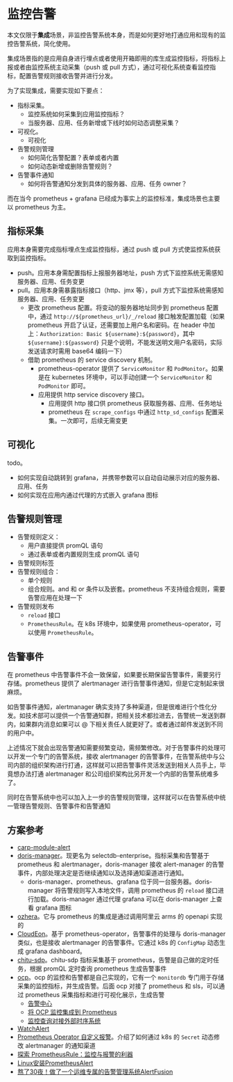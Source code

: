 # 监控告警

本文仅限于**集成**场景，非监控告警系统本身，而是如何更好地打通应用和现有的监控告警系统，简化使用。

集成场景指的是应用自身进行埋点或者使用开箱即用的库生成监控指标，将指标上报或者由监控系统主动采集（push 或 pull 方式），通过可视化系统查看监控指标，配置告警规则接收告警并进行分发。

为了实现集成，需要实现如下要点：

* 指标采集。
  * 监控系统如何采集到应用监控指标？
  * 当服务器、应用、任务新增或下线时如何动态调整采集？
* 可视化。
  * 可视化
* 告警规则管理
  * 如何简化告警配置？表单或者内置
  * 如何动态新增或删除告警规则？
* 告警事件通知
  * 如何将告警通知分发到具体的服务器、应用、任务 owner？

而在当今 prometheus + grafana 已经成为事实上的监控标准，集成场景也主要以 prometheus 为主。

## 指标采集

应用本身需要完成指标埋点生成监控指标，通过 push 或 pull 方式使监控系统获取到监控指标。

* push。应用本身需配置指标上报服务器地址，push 方式下监控系统无需感知服务器、应用、任务变更
* pull。应用本身需暴露指标接口（http、jmx 等），pull 方式下监控系统需感知服务器、应用、任务变更
  * 更改 prometheus 配置。将变动的服务器地址同步到 prometheus 配置中，通过 `http://${prometheus_url}/_/reload` 接口触发配置加载（如果 prometheus 开启了认证，还需要加上用户名和密码。在 header 中加上：`Authorization: Basic ${username}:${password}`，其中 `${username}:${password}` 只是个说明，不能发送明文用户名密码，实际发送请求时需用 base64 编码一下）
  * 借助 prometheus 的 service discovery 机制。
    * prometheus-operator 提供了 `ServiceMonitor` 和 `PodMonitor`。如果是在 kubernetes 环境中，可以手动创建一个  `ServiceMonitor` 和 `PodMonitor` 即可。
    * 应用提供 http service discovery 接口。
      * 应用提供 http 接口供 prometheus 获取服务器、应用、任务地址
      * prometheus 在 `scrape_configs` 中通过 `http_sd_configs` 配置采集。一次即可，后续无需变更

## 可视化

todo。

* 如何实现自动跳转到 grafana，并携带参数可以自动自动展示对应的服务器、应用、任务
* 如何实现在应用内通过代理的方式嵌入 grafana 图标

## 告警规则管理

* 告警规则定义：
  * 用户直接提供 promQL 语句
  * 通过表单或者内置规则生成 promQL 语句
* 告警规则标签
* 告警规则组合：
  * 单个规则
  * 组合规则。and 和 or 条件以及嵌套。prometheus 不支持组合规则，需要告警应用在处理一下
* 告警规则发布
  * `reload` 接口
  * `PrometheusRule`。在 k8s 环境中，如果使用 prometheus-operator，可以使用 `PrometheusRule`。

## 告警事件

在 prometheus 中告警事件不会一致保留，如果要长期保留告警事件，需要另行存储。prometheus 提供了 alertmanager 进行告警事件通知，但是它定制起来很麻烦。

如告警事件通知，alertmanager 确实支持了多种渠道，但是很难进行个性化分发。如技术部可以提供一个告警通知群，把相关技术都拉进去，告警统一发送到群内，如果群内消息如果可以 @ 下相关责任人就更好了。或者通过邮件发送到不同的用户中。

上述情况下就会出现告警通知需要频繁变动，需频繁修改。对于告警事件的处理可以开发一个专门的告警系统，接收 alertmanager 的告警事件，在告警系统中与公司内部的组织架构进行打通，这样就可以把告警事件灵活发送到相关人员手上，毕竟想办法打通 alertmanager 和公司组织架构比另开发一个内部的告警系统难多了。

同时在告警系统中也可以加入上一步的告警规则管理，这样就可以在告警系统中统一管理告警规则、告警事件和告警通知

## 方案参考

* [carp-module-alert](https://github.com/flowerfine/carp/tree/dev/carp-modules/carp-module-alert)
* [doris-manager](https://docs.selectdb.com/docs/enterprise/management-guide/what-is-doris-manager)。现更名为 selectdb-enterprise。指标采集和告警基于 prometheus 和 alertmanager，doris-manager 接收 alert-manager 的告警事件，内部处理决定是否继续通知以及选择通知渠道进行通知。
  * doris-manager、prometheus、grafana 位于同一台服务器。doris-manager 将告警规则写入本地文件，调用 prometheus 的 `reload` 接口进行加载。doris-manager 通过代理 grafana 可以在 doris-manager 上查看 grafana 图标
* [ozhera](https://github.com/apache/ozhera)。它与 prometheus 的集成是通过调用阿里云 arms 的 openapi 实现的
* [CloudEon](https://github.com/dromara/CloudEon)。基于 prometheus-operator，告警事件的处理与 doris-manager 类似，也是接收 alertmanager 的告警事件。它通过 k8s 的 `ConfigMap` 动态生成 grafana dashboard。
* [chitu-sdp](https://github.com/lwx351612/chitu-sdp)。chitu-sdp 指标采集基于 prometheus，告警是自己做的定时任务，根据 promQL 定时查询 prometheus 生成告警事件
* [ocp](https://www.oceanbase.com/docs/ocp)。ocp 的监控和告警都是自己实现的，它有一个 `monitordb` 专门用于存储采集的监控指标，并生成告警。后面 ocp 对接了 prometheus 和 sls，可以通过 prometheus 采集指标和进行可视化展示，生成告警
  * [告警中心](https://www.oceanbase.com/docs/common-ocp-1000000003339337)
  * [将 OCP 监控集成到 Prometheus](https://www.oceanbase.com/docs/common-ocp-1000000003339197)
  * [监控查询对接外部时序系统](https://www.oceanbase.com/docs/common-ocp-1000000003339460)
* [WatchAlert](https://github.com/opsre/WatchAlert)
* [Prometheus Operator 自定义报警](https://www.qikqiak.com/post/prometheus-operator-custom-alert/)。介绍了如何通过 k8s 的 `Secret` 动态修改 alertmanager 的通知渠道
* [探索 PrometheusRule：监控与报警的利器](https://mp.weixin.qq.com/s/56Z0LRoC8AL5NtyX7RdfMA)
* [Linux安装PrometheusAlert](https://mp.weixin.qq.com/s/kH51N--jjjzKNQwj_qxa4g)
* [熬了30夜！做了一个运维专属的告警管理系统AlertFusion](https://mp.weixin.qq.com/s/NYQuv2L2DrNz53gR7_1OPQ)

